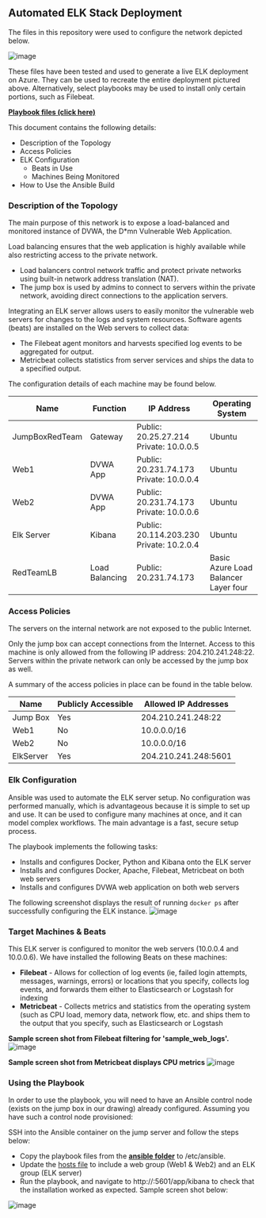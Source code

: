 ## Automated ELK Stack Deployment

The files in this repository were used to configure the network depicted below.

![image](https://user-images.githubusercontent.com/47544604/160623101-8f70d1e0-373a-4ac7-ba37-523d40025bc1.png)


These files have been tested and used to generate a live ELK deployment on Azure. They can be used to recreate the entire deployment pictured above. Alternatively, select playbooks may be used to install only certain portions, such as Filebeat.

[__Playbook files (click here)__](https://github.com/tracylynnlangford/OSU-Cybersecurity-Bootcamp-Project-1/tree/main/ansible)
  
This document contains the following details:
- Description of the Topology
- Access Policies
- ELK Configuration
  - Beats in Use
  - Machines Being Monitored
- How to Use the Ansible Build


### Description of the Topology

The main purpose of this network is to expose a load-balanced and monitored instance of DVWA, the D*mn Vulnerable Web Application.

Load balancing ensures that the web application is highly available while also restricting access to the private network.
- Load balancers control network traffic and protect private networks using built-in network address translation (NAT). 
- The jump box is used by admins to connect to servers within the private network, avoiding direct connections to the          application servers.

Integrating an ELK server allows users to easily monitor the vulnerable web servers for changes to the logs and system resources. Software agents (beats) are installed on the Web servers to collect data:  
- The Filebeat agent monitors and harvests specified log events to be aggregated for output.
- Metricbeat collects statistics from server services and ships the data to a specified output.

The configuration details of each machine may be found below.


| Name           | Function                                                                                                      | IP Address                                 | Operating System                    |
|----------------|---------------------------------------------------------------------------------------------------------------|--------------------------------------------|-------------------------------------|
| JumpBoxRedTeam | Gateway  | Public: 20.25.27.214<br>Private: 10.0.0.5  | Ubuntu |
| Web1           | DVWA App | Public: 20.231.74.173<br>Private: 10.0.0.4 | Ubuntu |
| Web2           | DVWA App | Public: 20.231.74.173<br>Private: 10.0.0.6 | Ubuntu |
| Elk Server     | Kibana   | Public: 20.114.203.230<br>Private: 10.2.0.4 | Ubuntu |
| RedTeamLB | Load Balancing | Public: 20.231.74.173 | Basic Azure Load Balancer<br>Layer four |

### Access Policies

The servers on the internal network are not exposed to the public Internet. 

Only the jump box can accept connections from the Internet. Access to this machine is only allowed from the following IP address: 204.210.241.248:22. Servers within the private network can only be accessed by the jump box as well.

A summary of the access policies in place can be found in the table below.

| Name     | Publicly Accessible | Allowed IP Addresses |
|----------|---------------------|----------------------|
| Jump Box | Yes                 | 204.210.241.248:22   |
| Web1     | No                  | 10.0.0.0/16          |
| Web2     | No                  | 10.0.0.0/16          |
| ElkServer| Yes                 | 204.210.241.248:5601 |

### Elk Configuration

Ansible was used to automate the ELK server setup. No configuration was performed manually, which is advantageous because it is simple to set up and use.  It can be used to configure many machines at once, and it can model complex workflows. 
The main advantage is a fast, secure setup process. 

The playbook implements the following tasks:
- Installs and configures Docker, Python and Kibana onto the ELK server
- Installs and configures Docker, Apache, Filebeat, Metricbeat on both web servers
- Installs and configures DVWA web application on both web servers

The following screenshot displays the result of running `docker ps` after successfully configuring the ELK instance.
![image](https://user-images.githubusercontent.com/47544604/160303171-270d5efb-6801-420c-9633-98a825956c60.png)

### Target Machines & Beats
This ELK server is configured to monitor the web servers (10.0.0.4 and 10.0.0.6).
We have installed the following Beats on these machines:
- **__Filebeat__** - Allows for collection of log events (ie, failed login attempts, messages, warnings, errors) or locations that you specify, collects log events, and forwards them either to Elasticsearch or Logstash for indexing
- **__Metricbeat__** - Collects metrics and statistics from the operating system (such as CPU load, memory data, network flow, etc. and ships them to the output that you specify, such as Elasticsearch or Logstash

**__Sample screen shot from Filebeat filtering for 'sample_web_logs'.__**
![image](https://user-images.githubusercontent.com/47544604/160513469-988af6fd-c01f-42b7-8ba2-98792bf127e2.png)

**__Sample screen shot from Metricbeat displays CPU metrics__**
![image](https://user-images.githubusercontent.com/47544604/160513960-7591cdd2-474f-48ec-bae3-ca4a061ae5c2.png)


### Using the Playbook
In order to use the playbook, you will need to have an Ansible control node (exists on the jump box in our drawing) already configured. Assuming you have such a control node provisioned: 

SSH into the Ansible container on the jump server and follow the steps below:
- Copy the playbook files from the [__ansible folder__](https://github.com/tracylynnlangford/OSU-Cybersecurity-Bootcamp-Project-1/tree/main/ansible) to /etc/ansible.
- Update the [hosts file](https://github.com/tracylynnlangford/OSU-Cybersecurity-Bootcamp-Project-1/blob/main/ansible/hosts.txt) to include a web group (Web1 & Web2) and an ELK group (ELK server)
- Run the playbook, and navigate to http://<external IP of ELK server>:5601/app/kibana to check that the installation worked as expected. Sample screen shot below:

![image](https://user-images.githubusercontent.com/47544604/160514677-f8dd8897-29b8-49b8-938e-1115ea4f07ef.png)


